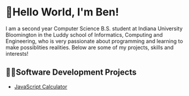 <h1>👋Hello World, I'm Ben!</h1>
I am a second year Computer Science B.S. student at Indiana University Bloomington in the Luddy school of Informatics, Computing and Engineering, who is very passionate about programming and learning to make possiblities realities. Below are some of my projects, skills and interests!
<h2>👨‍💻Software Development Projects</h2>

- [JavaScript Calculator](https://github.com/BenJacobs24/Calculator)
